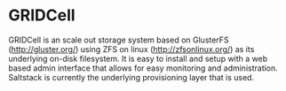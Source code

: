 GRIDCell
=============

GRIDCell is an scale out storage system based on GlusterFS (http://gluster.org/) using ZFS on linux (http://zfsonlinux.org/) as its underlying on-disk filesystem. It is easy to install and setup with a web based admin interface that allows for easy monitoring and administration. Saltstack is currently the underlying provisioning layer that is used.
